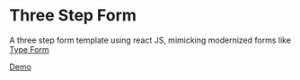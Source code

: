 # Three Step Form

A three step form template using react JS, mimicking modernized forms like <a href='https://try.typeform.com/home/?gclsrc=aw.ds&&tf_campaign=us_ca-brand-english-combined_18008307779&tf_source=google&tf_medium=paid&tf_content=139419773985_615835670554&tf_term=typeform&tf_dv=c&tf_matchtype=e&tf_adposition=&tf_location=9067609&gclid=CjwKCAiA0JKfBhBIEiwAPhZXD9tuvJ-wdWiVNrTDT4-BIYKt0KruggpAjoWmwGBrPtRGVvPXPc88zxoCT0cQAvD_BwE&gclsrc=aw.ds'>Type Form</a>


<a href='https://jaymbans.github.io/three-step-form/'>Demo</a>

